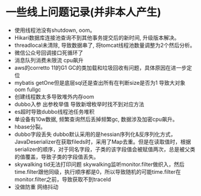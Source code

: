 # 一些线上问题记录(并非本人产生)
* 使用线程池没有shutdown, oom。
* Hikari数据库连接池查询不到其他事务提交后的新时间, 升级版本解决。
* threadlocal未清除, 导致数据串了, 将tomcat线程池数量调整为2个然后分析。
* 微信公众号回调接口死循环了
* 消息队列消费未限流 cpu飙升
* aws的corretto 11的G1 GC的类加载和垃圾回收有问题，具体原因在进一步定位
* mybatis getOne但是底层sql还是查出所有在判断size是否为1 导致大对象 oom fullgc
* 创建线程数太多导致堆外内存oom
* dubbo入参 出参枚举值 导致新增枚举时找不到对应方法
* es超时导致dubbo线程池任务堆积
* 单设备有10w数据, 频繁查询然后丢掉频繁gc, 数据涉及加密cpu飙升。
* hbase分裂。
* dubbo字段丢失 dubbo默认采用的是hessian序列化&反序列化方式，JavaDeserializer在获取fileds时，采用了Map去重。但是在读取值时，根据serializer的顺序，对于同名字段，子类的该字段值会被赋值两次，总是被父类的值覆盖，导致子类的字段值丢失。
* skywalking tid无法打印问题 skywalking监听monitor.filter做织入，然后time.filter跟他同级，执行顺序都是0，所以导致随机的可能time.filter在monitor.filter之前，导致获取不到traceId
* 没做防重 网络抖动